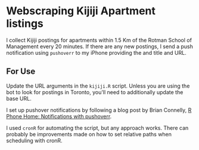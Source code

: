 # Webscraping Kijiji Apartment listings

I collect Kijiji postings for apartments within 1.5 Km of the 
Rotman School of Management every 20 minutes. If there are any new 
postings, I send a push notification using `pushoverr` to my iPhone 
providing the and title and URL. 

## For Use

Update the URL arguments in the `kijiji.R` script. Unless you are using the 
bot to look for postings in Toronto, you'll need to additionally update the 
base URL. 

I set up pushover notifications by following a blog post by Brian Connelly, 
[R Phone Home: Notifications with pushoverr](https://bconnelly.net/posts/r-phone-home/). 

I used `cronR` for automating the script, but any approach works. There can 
probably be improvements made on how to set relative paths when scheduling 
with cronR. 